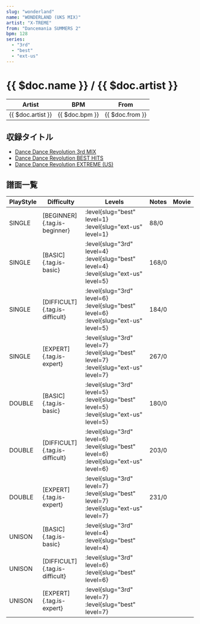 ```yaml
---
slug: "wonderland"
name: "WONDERLAND (UKS MIX)"
artist: "X-TREME"
from: "Dancemania SUMMERS 2"
bpm: 128
series:
  - "3rd"
  - "best"
  - "ext-us"
---
```


# {{ $doc.name }} / {{ $doc.artist }}

|Artist|BPM|From|
|------|---|----|
|{{ $doc.artist }}|{{ $doc.bpm }}|{{ $doc.from }}|

## 収録タイトル

- [Dance Dance Revolution 3rd MIX](/series/3rd/)
- [Dance Dance Revolution BEST HITS](/series/best/)
- [Dance Dance Revolution EXTREME (US)](/series/ext-us/)

## 譜面一覧

|PlayStyle|Difficulty|Levels|Notes|Movie|
|---------|----------|------|-----|-----|
|SINGLE|[BEGINNER]{.tag.is-beginner}|:level{slug="best" level=1} :level{slug="ext-us" level=1}|88/0||
|SINGLE|[BASIC]{.tag.is-basic}|:level{slug="3rd" level=4} :level{slug="best" level=4} :level{slug="ext-us" level=5}|168/0||
|SINGLE|[DIFFICULT]{.tag.is-difficult}|:level{slug="3rd" level=6} :level{slug="best" level=6} :level{slug="ext-us" level=5}|184/0||
|SINGLE|[EXPERT]{.tag.is-expert}|:level{slug="3rd" level=7} :level{slug="best" level=7} :level{slug="ext-us" level=7}|267/0||
|DOUBLE|[BASIC]{.tag.is-basic}|:level{slug="3rd" level=5} :level{slug="best" level=5} :level{slug="ext-us" level=5}|180/0||
|DOUBLE|[DIFFICULT]{.tag.is-difficult}|:level{slug="3rd" level=6} :level{slug="best" level=6} :level{slug="ext-us" level=6}|203/0||
|DOUBLE|[EXPERT]{.tag.is-expert}|:level{slug="3rd" level=7} :level{slug="best" level=7} :level{slug="ext-us" level=7}|231/0||
|UNISON|[BASIC]{.tag.is-basic}|:level{slug="3rd" level=4} :level{slug="best" level=4}|||
|UNISON|[DIFFICULT]{.tag.is-difficult}|:level{slug="3rd" level=6} :level{slug="best" level=6}|||
|UNISON|[EXPERT]{.tag.is-expert}|:level{slug="3rd" level=7} :level{slug="best" level=7}|||
